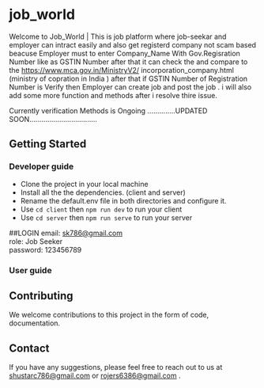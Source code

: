 # job_world
Welcome to Job_World |  This is job platform where job-seekar and employer can intract easily and also get registerd company not scam based beacuse Employer must to enter Company_Name With Gov.Regisration Number like as GSTIN Number after that it can check the and compare to the https://www.mca.gov.in/MinistryV2/ incorporation_company.html  (ministry of copration in India ) after that if GSTIN Number of Registration Number is Verify then Employer can create job and post the job . i will also add some more function and methods after i resolve thire issue.


Currently verification Methods is Ongoing ..............UPDATED SOON..................................



## Getting Started 

### Developer guide
- Clone the project in your local machine
- Install all the the dependencies. (client and server)
- Rename the default.env file in both directories and configure it.
- Use `cd client` then `npm run dev` to run your client
- Use `cd server` then `npm run serve` to run your server

##LOGIN
email: sk786@gmail.com<br>
role: Job Seeker <br>
password: 123456789

### User guide



## Contributing

We welcome contributions to this project in the form of code, documentation.



## Contact

If you have any suggestions, please feel free to reach out to us at shustarc786@gmail.com or rojers6386@gmail.com . 
